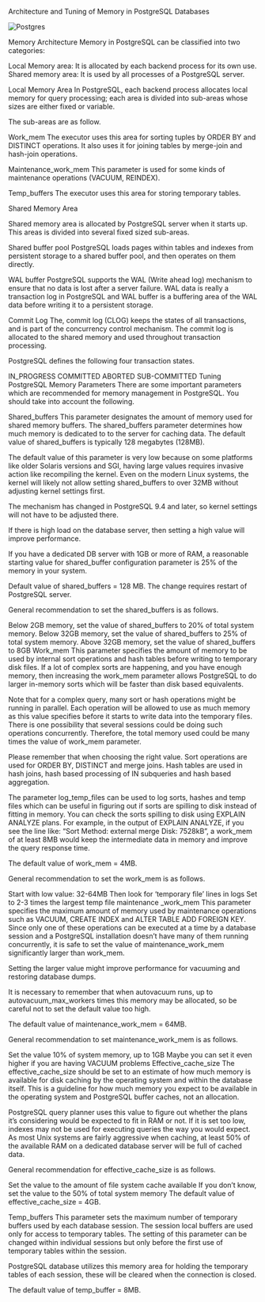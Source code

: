 Architecture and Tuning of Memory in PostgreSQL Databases

![Postgres](https://severalnines.com/sites/default/files/blog/node_5287/image1.png)

Memory Architecture
Memory in PostgreSQL can be classified into two categories:

Local Memory area: It is allocated by each backend process for its own use.
Shared memory area: It is used by all processes of a PostgreSQL server.

Local Memory Area
In PostgreSQL, each backend process allocates local memory for query processing; each area is divided into sub-areas whose sizes are either fixed or variable.

The sub-areas are as follow.

Work_mem
The executor uses this area for sorting tuples by ORDER BY and DISTINCT operations. It also uses it for joining tables by merge-join and hash-join operations.

Maintenance_work_mem
This parameter is used for some kinds of maintenance operations (VACUUM, REINDEX).

Temp_buffers
The executor uses this area for storing temporary tables.

Shared Memory Area

Shared memory area is allocated by PostgreSQL server when it starts up. This areas is divided into several fixed sized sub-areas.

Shared buffer pool
PostgreSQL loads pages within tables and indexes from persistent storage to a shared buffer pool, and then operates on them directly.

WAL buffer
PostgreSQL supports the WAL (Write ahead log) mechanism to ensure that no data is lost after a server failure. WAL data is really a transaction log in PostgreSQL and WAL buffer is a buffering area of the WAL data before writing it to a persistent storage.

Commit Log
The, commit log (CLOG) keeps the states of all transactions, and is part of the concurrency control mechanism. The commit log is allocated to the shared memory and used throughout transaction processing.

PostgreSQL defines the following four transaction states.

IN_PROGRESS
COMMITTED
ABORTED
SUB-COMMITTED
Tuning PostgreSQL Memory Parameters
There are some important parameters which are recommended for memory management in PostgreSQL. You should take into account the following.

Shared_buffers
This parameter designates the amount of memory used for shared memory buffers. The shared_buffers parameter determines how much memory is dedicated to to the server for caching data. The default value of shared_buffers is typically 128 megabytes (128MB).

The default value of this parameter is very low because on some platforms like older Solaris versions and SGI, having large values requires invasive action like recompiling the kernel. Even on the modern Linux systems, the kernel will likely not allow setting shared_buffers to over 32MB without adjusting kernel settings first.

The mechanism has changed in PostgreSQL 9.4 and later, so kernel settings will not have to be adjusted there.

If there is high load on the database server, then setting a high value will improve performance.

If you have a dedicated DB server with 1GB or more of RAM, a reasonable starting value for shared_buffer configuration parameter is 25% of the memory in your system.


Default value of shared_buffers = 128 MB. The change requires restart of PostgreSQL server.

General recommendation to set the shared_buffers is as follows.

Below 2GB memory, set the value of shared_buffers to 20% of total system memory.
Below 32GB memory, set the value of shared_buffers to 25% of total system memory.
Above 32GB memory, set the value of shared_buffers to 8GB
Work_mem
This parameter specifies the amount of memory to be used by internal sort operations and hash tables before writing to temporary disk files. If a lot of complex sorts are happening, and you have enough memory, then increasing the work_mem parameter allows PostgreSQL to do larger in-memory sorts which will be faster than disk based equivalents.

Note that for a complex query, many sort or hash operations might be running in parallel. Each operation will be allowed to use as much memory as this value specifies before it starts to write data into the temporary files. There is one possibility that several sessions could be doing such operations concurrently. Therefore, the total memory used could be many times the value of work_mem parameter.

Please remember that when choosing the right value. Sort operations are used for ORDER BY, DISTINCT and merge joins. Hash tables are used in hash joins, hash based processing of IN subqueries and hash based aggregation.

The parameter log_temp_files can be used to log sorts, hashes and temp files which can be useful in figuring out if sorts are spilling to disk instead of fitting in memory. You can check the sorts spilling to disk using EXPLAIN ANALYZE plans. For example, in the output of EXPLAIN ANALYZE, if you see the line like: “Sort Method: external merge Disk: 7528kB”, a work_mem of at least 8MB would keep the intermediate data in memory and improve the query response time.

The default value of work_mem = 4MB.

General recommendation to set the work_mem is as follows.

Start with low value: 32-64MB
Then look for ‘temporary file’ lines in logs
Set to 2-3 times the largest temp file
maintenance _work_mem
This parameter specifies the maximum amount of memory used by maintenance operations such as VACUUM, CREATE INDEX and ALTER TABLE ADD FOREIGN KEY. Since only one of these operations can be executed at a time by a database session and a PostgreSQL installation doesn’t have many of them running concurrently, it is safe to set the value of maintenance_work_mem significantly larger than work_mem.


Setting the larger value might improve performance for vacuuming and restoring database dumps.

It is necessary to remember that when autovacuum runs, up to autovacuum_max_workers times this memory may be allocated, so be careful not to set the default value too high.

The default value of maintenance_work_mem = 64MB.

General recommendation to set maintenance_work_mem is as follows.

Set the value 10% of system memory, up to 1GB
Maybe you can set it even higher if you are having VACUUM problems
Effective_cache_size
The effective_cache_size should be set to an estimate of how much memory is available for disk caching by the operating system and within the database itself. This is a guideline for how much memory you expect to be available in the operating system and PostgreSQL buffer caches, not an allocation.

PostgreSQL query planner uses this value to figure out whether the plans it’s considering would be expected to fit in RAM or not. If it is set too low, indexes may not be used for executing queries the way you would expect. As most Unix systems are fairly aggressive when caching, at least 50% of the available RAM on a dedicated database server will be full of cached data.

General recommendation for effective_cache_size is as follows.

Set the value to the amount of file system cache available
If you don’t know, set the value to the 50% of total system memory
The default value of effective_cache_size = 4GB.

Temp_buffers
This parameter sets the maximum number of temporary buffers used by each database session. The session local buffers are used only for access to temporary tables. The setting of this parameter can be changed within individual sessions but only before the first use of temporary tables within the session.

PostgreSQL database utilizes this memory area for holding the temporary tables of each session, these will be cleared when the connection is closed.

The default value of temp_buffer = 8MB.
